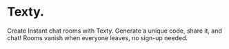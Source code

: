 # Texty.
Create Instant chat rooms with Texty.
Generate a unique code, share it, and chat!
Rooms vanish when everyone leaves, no sign-up needed.